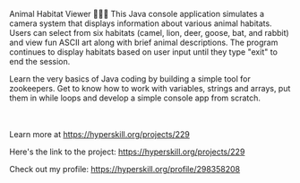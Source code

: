 Animal Habitat Viewer 🐪🦁🦌
This Java console application simulates a camera system that displays information about various animal habitats. Users can select from six habitats (camel, lion, deer, goose, bat, and rabbit) and view fun ASCII art along with brief animal descriptions. The program continues to display habitats based on user input until they type "exit" to end the session.


<p>Learn the very basics of Java coding by building a simple tool for zookeepers. Get to know how to work with variables, strings and arrays, put them in while loops and develop a simple console app from scratch.</p><br/><br/>Learn more at <a href="https://hyperskill.org/projects/229?utm_source=ide&utm_medium=ide&utm_campaign=ide&utm_content=project-card">https://hyperskill.org/projects/229</a>

Here's the link to the project: https://hyperskill.org/projects/229

Check out my profile: https://hyperskill.org/profile/298358208

